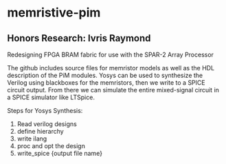 # memristive-pim
## Honors Research: Ivris Raymond

Redesigning FPGA BRAM fabric for use with the SPAR-2 Array Processor 

The github includes source files for memristor models as well as the HDL description of the PiM modules. 
Yosys can be used to synthesize the Verilog using blackboxes for the memristors, then we write to a SPICE 
circuit output. From there we can simulate the entire mixed-signal circuit in a SPICE simulator like LTSpice. 

Steps for Yosys Synthesis:
  1) Read verilog designs 
  2) define hierarchy 
  3) write ilang
  3) proc and opt the design 
  4) write_spice {output file name}
